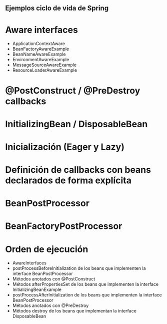 ## Ejemplos ciclo de vida de Spring

# Aware interfaces
- ApplicationContextAware
- BeanFactoryAwareExample
- BeanNameAwareExample
- EnvironmentAwareExample
- MessageSourceAwareExample
- ResourceLoaderAwareExample

# @PostConstruct / @PreDestroy callbacks

# InitializingBean / DisposableBean

# Inicialización (Eager y Lazy)

# Definición de callbacks con beans declarados de forma explícita

# BeanPostProcessor

# BeanFactoryPostProcessor

# Orden de ejecución
- AwareInterfaces
- postProcessBeforeInitialization de los beans que implementen la interface BeanPostProcessor
- Métodos anotados con @PostConstruct
- Métodos afterPropertiesSet de los beans que implementen la interface InitializingBeanExample
- postProcessAfterInitialization de los beans que implementen la interface BeanPostProcessor
- Métodos anotados con @PreDestroy
- Métodos destroy de los beans que implementan la interface DisposableBean
